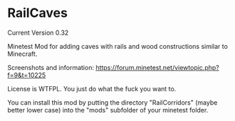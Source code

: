 RailCaves
=========
Current Version 0.32

Minetest Mod for adding caves with rails and wood constructions similar to Minecraft.

Screenshots and information:
https://forum.minetest.net/viewtopic.php?f=9&t=10225

License is WTFPL. You just do what the fuck you want to.

You can install this mod by putting the directory "RailCorridors" (maybe better lower case) into the "mods" subfolder of your minetest folder.
